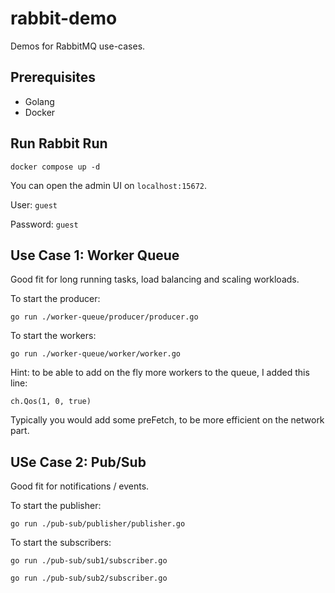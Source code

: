 # rabbit-demo
Demos for RabbitMQ use-cases.

## Prerequisites
- Golang
- Docker

## Run Rabbit Run
`docker compose up -d`

You can open the admin UI on `localhost:15672`.

User: `guest`

Password: `guest`

## Use Case 1: Worker Queue

Good fit for long running tasks, load balancing and scaling workloads.

To start the producer:

`go run ./worker-queue/producer/producer.go`

To start the workers:

`go run ./worker-queue/worker/worker.go`

Hint: to be able to add on the fly more workers to the queue, I added this line:

`ch.Qos(1, 0, true)`

Typically you would add some preFetch, to be more efficient on the network part.

## USe Case 2: Pub/Sub

Good fit for notifications / events.

To start the publisher:

`go run ./pub-sub/publisher/publisher.go`

To start the subscribers:

`go run ./pub-sub/sub1/subscriber.go`

`go run ./pub-sub/sub2/subscriber.go`